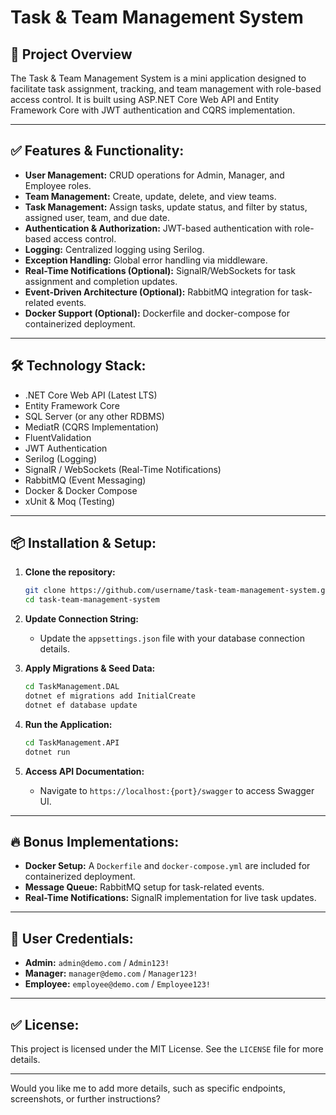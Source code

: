 # Task & Team Management System

## 🚀 Project Overview
The Task & Team Management System is a mini application designed to facilitate task assignment, tracking, and team management with role-based access control. It is built using ASP.NET Core Web API and Entity Framework Core with JWT authentication and CQRS implementation.

---

## ✅ **Features & Functionality:**
- **User Management:** CRUD operations for Admin, Manager, and Employee roles.
- **Team Management:** Create, update, delete, and view teams.
- **Task Management:** Assign tasks, update status, and filter by status, assigned user, team, and due date.
- **Authentication & Authorization:** JWT-based authentication with role-based access control.
- **Logging:** Centralized logging using Serilog.
- **Exception Handling:** Global error handling via middleware.
- **Real-Time Notifications (Optional):** SignalR/WebSockets for task assignment and completion updates.
- **Event-Driven Architecture (Optional):** RabbitMQ integration for task-related events.
- **Docker Support (Optional):** Dockerfile and docker-compose for containerized deployment.

---

## 🛠️ **Technology Stack:**
- .NET Core Web API (Latest LTS)
- Entity Framework Core
- SQL Server (or any other RDBMS)
- MediatR (CQRS Implementation)
- FluentValidation
- JWT Authentication
- Serilog (Logging)
- SignalR / WebSockets (Real-Time Notifications)
- RabbitMQ (Event Messaging)
- Docker & Docker Compose
- xUnit & Moq (Testing)

---

## 📦 **Installation & Setup:**
1. **Clone the repository:**
   ```bash
   git clone https://github.com/username/task-team-management-system.git
   cd task-team-management-system
   ```

2. **Update Connection String:**
   - Update the `appsettings.json` file with your database connection details.

3. **Apply Migrations & Seed Data:**
   ```bash
   cd TaskManagement.DAL
   dotnet ef migrations add InitialCreate
   dotnet ef database update
   ```

4. **Run the Application:**
   ```bash
   cd TaskManagement.API
   dotnet run
   ```

5. **Access API Documentation:**
   - Navigate to `https://localhost:{port}/swagger` to access Swagger UI.

---

## 🔥 **Bonus Implementations:**
- **Docker Setup:** A `Dockerfile` and `docker-compose.yml` are included for containerized deployment.
- **Message Queue:** RabbitMQ setup for task-related events.
- **Real-Time Notifications:** SignalR implementation for live task updates.

---

## 👥 **User Credentials:**
- **Admin:** `admin@demo.com` / `Admin123!`
- **Manager:** `manager@demo.com` / `Manager123!`
- **Employee:** `employee@demo.com` / `Employee123!`

---

## ✅ **License:**
This project is licensed under the MIT License. See the `LICENSE` file for more details.

---

Would you like me to add more details, such as specific endpoints, screenshots, or further instructions?
